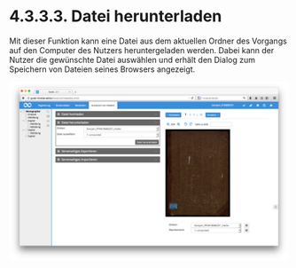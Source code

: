 # 4.3.3.3. Datei herunterladen

Mit dieser Funktion kann eine Datei aus dem aktuellen Ordner des Vorgangs auf den Computer des Nutzers heruntergeladen werden. Dabei kann der Nutzer die gewünschte Datei auswählen und erhält den Dialog zum Speichern von Dateien seines Browsers angezeigt.

![Datei herunterladen](../../../../.gitbook/assets/055-2d.png)

